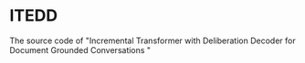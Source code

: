 # ITEDD
The source code of  "Incremental Transformer with Deliberation Decoder for Document Grounded Conversations "
